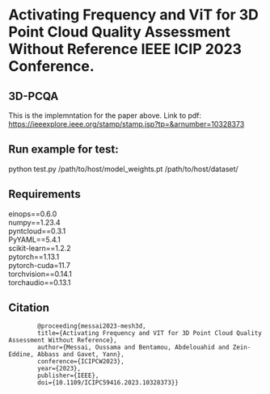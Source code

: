 # Activating Frequency and ViT for 3D Point Cloud Quality Assessment Without Reference IEEE ICIP 2023 Conference. </br>
## 3D-PCQA </br>

This is the implemntation for the paper above.
Link to pdf: https://ieeexplore.ieee.org/stamp/stamp.jsp?tp=&arnumber=10328373


## Run example for test:

python test.py /path/to/host/model_weights.pt /path/to/host/dataset/ 

## Requirements

einops==0.6.0  </br>
numpy==1.23.4  </br>
pyntcloud==0.3.1  </br>
PyYAML==5.4.1 </br>
scikit-learn==1.2.2 </br>
pytorch==1.13.1  </br>
pytorch-cuda=11.7 </br>
torchvision==0.14.1  </br>
torchaudio==0.13.1  </br>

## Citation

            @proceeding{messai2023-mesh3d,
            title={Activating Frequency and VIT for 3D Point Cloud Quality Assessment Without Reference},
            author={Messai, Oussama and Bentamou, Abdelouahid and Zein-Eddine, Abbass and Gavet, Yann},
            conference={ICIPCW2023},
            year={2023},
            publisher={IEEE},
            doi={10.1109/ICIPC59416.2023.10328373}}




